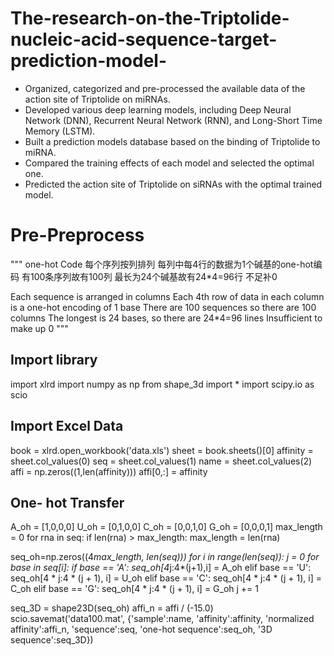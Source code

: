 # The-research-on-the-Triptolide-nucleic-acid-sequence-target-prediction-model-

- Organized, categorized and pre-processed the available data of the action site of Triptolide on miRNAs. 
- Developed various deep learning models, including Deep Neural Network (DNN), Recurrent Neural Network (RNN), and Long-Short Time Memory (LSTM).
- Built a prediction models database based on the binding of Triptolide to miRNA. 
- Compared the training effects of each model and selected the optimal one.
- Predicted the action site of Triptolide on siRNAs with the optimal trained model.

# Pre-Preprocess

"""
one-hot Code 
每个序列按列排列
每列中每4行的数据为1个碱基的one-hot编码
有100条序列故有100列
最长为24个碱基故有24*4=96行
不足补0

Each sequence is arranged in columns
Each 4th row of data in each column is a one-hot encoding of 1 base
There are 100 sequences so there are 100 columns
The longest is 24 bases, so there are 24*4=96 lines
Insufficient to make up 0
"""

## Import library

import xlrd
import numpy as np
from shape_3d import *
import scipy.io as scio

## Import Excel Data 

book = xlrd.open_workbook('data.xls')
sheet = book.sheets()[0]
affinity = sheet.col_values(0)
seq = sheet.col_values(1)
name = sheet.col_values(2)
affi = np.zeros((1,len(affinity)))
affi[0,:] = affinity

## One- hot Transfer 

A_oh = [1,0,0,0]
U_oh = [0,1,0,0]
C_oh = [0,0,1,0]
G_oh = [0,0,0,1]
max_length = 0
for rna in seq:
    if len(rna) > max_length:
        max_length = len(rna)

seq_oh=np.zeros((4*max_length, len(seq)))
for i in range(len(seq)):
    j = 0
    for base in seq[i]:
        if base == 'A':
            seq_oh[4*j:4*(j+1),i] = A_oh
        elif base == 'U':
            seq_oh[4 * j:4 * (j + 1), i] = U_oh
        elif base == 'C':
            seq_oh[4 * j:4 * (j + 1), i] = C_oh
        elif base == 'G':
            seq_oh[4 * j:4 * (j + 1), i] = G_oh
        j += 1

seq_3D = shape23D(seq_oh)
affi_n = affi / (-15.0)
scio.savemat('data100.mat',
             {'sample':name,
             'affinity':affinity,
             'normalized affinity':affi_n,
             'sequence':seq,
             'one-hot sequence':seq_oh,
             '3D sequence':seq_3D})

